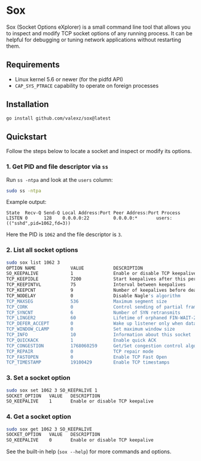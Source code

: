 # Sox

Sox (Socket Options eXplorer) is a small command line tool that allows you to
inspect and modify TCP socket options of any running process. It can be helpful
for debugging or tuning network applications without restarting them.

## Requirements
- Linux kernel 5.6 or newer (for the pidfd API)
- `CAP_SYS_PTRACE` capability to operate on foreign processes

## Installation
```bash
go install github.com/valexz/sox@latest
```

## Quickstart

Follow the steps below to locate a socket and inspect or modify its options.

### 1. Get PID and file descriptor via `ss`
Run `ss -ntpa` and look at the `users` column:

```bash
sudo ss -ntpa
```

Example output:

```
State  Recv-Q Send-Q Local Address:Port Peer Address:Port Process
LISTEN 0      128    0.0.0.0:22         0.0.0.0:*       users:(("sshd",pid=1062,fd=3))
```

Here the PID is `1062` and the file descriptor is `3`.

### 2. List all socket options
```bash
sudo sox list 1062 3
OPTION NAME             VALUE           DESCRIPTION
SO_KEEPALIVE            1               Enable or disable TCP keepalive
TCP_KEEPIDLE            7200            Start keepalives after this period
TCP_KEEPINTVL           75              Interval between keepalives
TCP_KEEPCNT             9               Number of keepalives before death
TCP_NODELAY             0               Disable Nagle's algorithm
TCP_MAXSEG              536             Maximum segment size
TCP_CORK                0               Control sending of partial frames
TCP_SYNCNT              6               Number of SYN retransmits
TCP_LINGER2             60              Lifetime of orphaned FIN-WAIT-2 state
TCP_DEFER_ACCEPT        0               Wake up listener only when data arrives
TCP_WINDOW_CLAMP        0               Set maximum window size
TCP_INFO                10              Information about this socket
TCP_QUICKACK            1               Enable quick ACK
TCP_CONGESTION          1768060259      Get/Set congestion control algorithm
TCP_REPAIR              0               TCP repair mode
TCP_FASTOPEN            0               Enable TCP Fast Open
TCP_TIMESTAMP           19100429        Enable TCP timestamps
```

### 3. Set a socket option
```bash
sudo sox set 1062 3 SO_KEEPALIVE 1
SOCKET_OPTION   VALUE   DESCRIPTION
SO_KEEPALIVE    1       Enable or disable TCP keepalive
```

### 4. Get a socket option
```bash
sudo sox get 1062 3 SO_KEEPALIVE
SOCKET_OPTION   VALUE   DESCRIPTION
SO_KEEPALIVE    0       Enable or disable TCP keepalive
```

See the built-in help (`sox --help`) for more commands and options.
